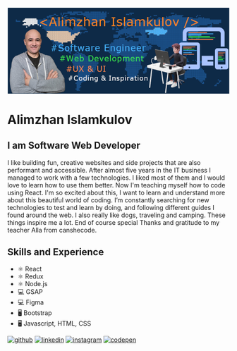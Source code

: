 ![I am Software Web Developer](https://github.com/Alike73/Alike73/blob/main/World%20Map1.png)
# Alimzhan Islamkulov
## I am Software Web Developer

  I like building fun, creative websites and side projects that are also performant and accessible.
							After almost five years in the IT business I managed to work with a few technologies. I liked most of them and I would love to learn how to use them better.
							Now I'm teaching myself how to code using React. I'm so excited about this, I want to learn and understand more about this beautiful world of coding.
							I’m constantly searching for new technologies to test and learn by doing, and following different guides I found around the web. I also really like dogs, traveling and camping. These things inspire me a lot. End of course special Thanks and gratitude to my teacher Alla from canshecode.

## Skills and Experience
* ⚛ React
* ⚛ Redux
* ⚛ Node.js
* 💻 GSAP
* 💻 Figma
* 🖥️ Bootstrap
* 🖥️ Javascript, HTML, CSS
	
[<img src='https://cdn.jsdelivr.net/npm/simple-icons@3.0.1/icons/github.svg' alt='github' height='40'>](https://github.com/Alike73)  [<img src='https://cdn.jsdelivr.net/npm/simple-icons@3.0.1/icons/linkedin.svg' alt='linkedin' height='40'>](https://www.linkedin.com/in/AlimzhanIslamkulov/)  [<img src='https://cdn.jsdelivr.net/npm/simple-icons@3.0.1/icons/instagram.svg' alt='instagram' height='40'>](https://www.instagram.com/alimzhanis/)  [<img src='https://cdn.jsdelivr.net/npm/simple-icons@3.0.1/icons/codepen.svg' alt='codepen' height='40'>](https://codepen.io/Alike73)  



